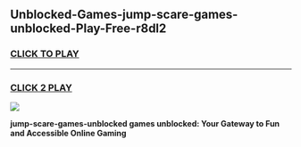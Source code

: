 
## Unblocked-Games-jump-scare-games-unblocked-Play-Free-r8dl2
<h3>
<a href="https://premium76.site?title=jump-scare-games-unblocked&ref=17A">CLICK TO PLAY</a></h3>
<hr>

<h3>
<a href="https://premium76.site?title=jump-scare-games-unblocked&ref=17A">CLICK 2 PLAY</a>
  
</h3>

<a href="https://premium76.site?title=jump-scare-games-unblocked&ref=17A"><img src="https://clearcache.store/games.png"></a>


**jump-scare-games-unblocked games unblocked: Your Gateway to Fun and Accessible Online Gaming**
